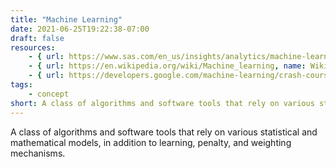 ```yaml
---
title: "Machine Learning"
date: 2021-06-25T19:22:38-07:00
draft: false
resources:
    - { url: https://www.sas.com/en_us/insights/analytics/machine-learning.html, name: SAS }
    - { url: https://en.wikipedia.org/wiki/Machine_learning, name: Wikipedia }
    - { url: https://developers.google.com/machine-learning/crash-course, name: "Google: Machine learning crash course" }
tags:
    - concept
short: A class of algorithms and software tools that rely on various statistical and mathematical models, in addition to learning, penalty, and weighting mechanisms.
---
```


A class of algorithms and software tools that rely on various statistical and mathematical models, in addition to learning, penalty, and weighting mechanisms.
